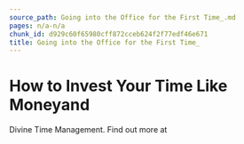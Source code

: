 ```yaml
---
source_path: Going into the Office for the First Time_.md
pages: n/a-n/a
chunk_id: d929c60f65980cff872cceb624f2f77edf46e671
title: Going into the Office for the First Time_
---
```

# How to Invest Your Time Like Moneyand

Divine Time Management. Find out more at
